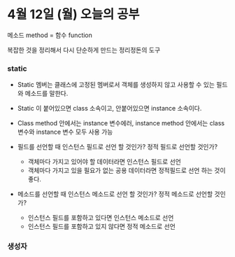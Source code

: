 # 4월 12일 (월) 오늘의 공부 #

메소드 method = 함수 function

복잡한 것을 정리해서 다시 단순하게 만드는 정리정돈의 도구

### static ###

* Static 멤버는 클래스에 고정된 멤버로서 객체를 생성하지 않고 사용할 수 있는 필드와 메소드를 말한다.

* Static 이 붙어있으면 class 소속이고, 안붙어있으면 instance 소속이다.
* Class method 안에서는 instance 변수에러, instance method 안에서는 class 변수와 instance 변수 모두 사용 가능
* 필드를 선언할 때 인스턴스 필드로 선언 할 것인가? 정적 필드로 선언할 것인가? 
  * 객체마다 가지고 있어야 할 데이터라면 인스턴스 필드로 선언
  * 객체마다 가지고 있을 필요가 없는 공용 데이터라면 정적필드로 선언 하는 것이 좋다. 

* 메소드를 선언할 때 인스턴스 메소드로 선언 할 것인가? 정적 메소드로 선언할 것인가? 
  * 인스턴스 필드를 포함하고 있다면 인스턴스 메소드로 선언
  * 인스턴스 필드를 포함하고 있지 않다면 정적 메소드로 선언



### 생성자 ###

